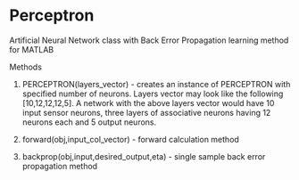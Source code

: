 # Perceptron
Artificial Neural Network class with Back Error Propagation learning method for MATLAB


Methods
1. PERCEPTRON(layers_vector) - creates an instance of PERCEPTRON with specified number of neurons. Layers vector may look like the following [10,12,12,12,5]. A network with the above layers vector would have 10 input sensor neurons, three layers of associative neurons having 12 neurons each and 5 output neurons.

2. forward(obj,input_col_vector) - forward calculation method

3. backprop(obj,input,desired_output,eta) - single sample back error propagation method
